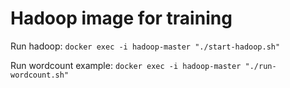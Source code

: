 # Hadoop image for training

Run hadoop: `docker exec -i hadoop-master "./start-hadoop.sh"`

Run wordcount example: `docker exec -i hadoop-master "./run-wordcount.sh"`
